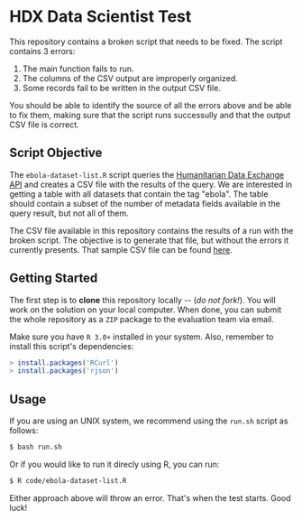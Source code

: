 # HDX Data Scientist Test
This repository contains a broken script that needs to be fixed. The script contains 3 errors:

1. The main function fails to run.
2. The columns of the CSV output are improperly organized.
3. Some records fail to be written in the output CSV file.

You should be able to identify the source of all the errors above and be able to fix them, making sure that the script runs successully and that the output CSV file is correct.

## Script Objective
The `ebola-dataset-list.R` script queries the [Humanitarian Data Exchange API](http://docs.ckan.org/) and creates a CSV file with the results of the query. We are interested in getting a table with all datasets that contain the tag "ebola". The table should contain a subset of the number of metadata fields available in the query result, but not all of them.

The CSV file available in this repository contains the results of a run with the broken script. The objective is to generate that file, but without the errors it currently presents. That sample CSV file can be found [here](data/dataset-list.csv).

## Getting Started
The first step is to **clone** this repository locally -- (*do not fork!*). You will work on the solution on your local computer. When done, you can submit the whole repository as a `ZIP` package to the evaluation team via email.

Make sure you have `R 3.0+` installed in your system. Also, remember to install this script's dependencies:

```R
> install.packages('RCurl')
> install.packages('rjson')
```

## Usage
If you are using an UNIX system, we recommend using the `run.sh` script as follows:

```bash
$ bash run.sh
```

Or if you would like to run it direcly using R, you can run:

```bash
$ R code/ebola-dataset-list.R
```

Either approach above will throw an error. That's when the test starts. Good luck!